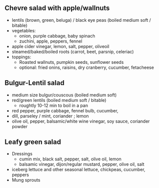 ## Chevre salad with apple/wallnuts
- lentils (brown, green, beluga) / black eye peas (boiled medium soft / bitable)
- vegetables:
    - onion, purple cabbage, baby spinach
    - zuchini, apple, peppers, fennel 
- apple cider vinegar, lemon, salt, pepper, oliveoil
- steamed/baked/boiled roots (carrot, beet, parsnip, celeriac)
- toppings:
    - Roasted wallnuts, pumpkin seeds, sunflower seeds
    - optional: fried onins, raisins, dry cranberry, cucumber, fetacheese

## Bulgur-Lentil salad
- medium size bulgur/couscous (boiled medium soft)
- red/green lentils (boiled medium soft / bitable)
    - roughtly 10-12 min to boil in a pan
- red pepper, purple cabbage, fennel bulb,  cucumber, 
- dill, parseley / mint, coriander ; lemon
- olive oil, pepper, balsamic/white wine vinegar, soy sauce, coriander powder

## Leafy green salad
- Dressings
    - cumin mix, black salt, pepper, salt, olive oil, lemon
    - balsamic vinegar, dijon/regular mustard, pepper, olive oil, salt
- iceberg lettuce and other seasonal lettuce, chickpeas, cucumber, peppers
- Mung sprouts

